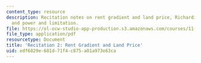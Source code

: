 ```yaml
---
content_type: resource
description: Recitation notes on rent gradient and land price, Richardian theory,
  and power and limitation.
file: https://ol-ocw-studio-app-production.s3.amazonaws.com/courses/11-433j-real-estate-economics-fall-2008/edf6829e681d71f4c875a01a973e63ca_rec2_2008.pdf
file_type: application/pdf
resourcetype: Document
title: 'Recitation 2: Rent Gradient and Land Price'
uid: edf6829e-681d-71f4-c875-a01a973e63ca
---
```

